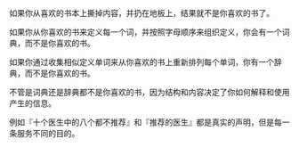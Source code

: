 如果你从喜欢的书本上撕掉内容，并扔在地板上，结果就不是你喜欢的书了。

如果你从你喜欢的书来定义每一个词，并按照字母顺序来组织定义，你会有一个词典，而不是你喜欢的书。

如果你通过收集相似定义单词来从你喜欢的书上重新排列每个单词，你有一个辞典，而不是你喜欢的书。

不管是词典还是辞典都不是你喜欢的书，因为结构和内容决定了你如何解释和使用产生的信息。

例如『十个医生中的八个都不推荐』和『推荐的医生』都是真实的声明，但是每一条服务不同的目的。
